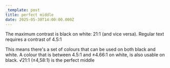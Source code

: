 ```yaml
---
_template: post
title: perfect middle
date: 2025-05-30T14:00:00.000Z
---
```

The maximum contrast is black on white: 21∶1 (and vice versa).
Regular text requires a contrast of 4.5∶1

This means there's a set of colours that can be used on both black and white. A colour that is between 4.5∶1 and ±4.66:1 on white, is also usable on black.
√21∶1 (±4,58∶1) is the perfect middle

